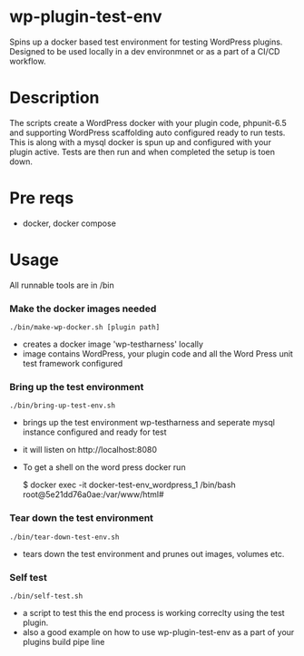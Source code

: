 # wp-plugin-test-env
Spins up a docker based test environment for testing WordPress plugins.  Designed to be used locally in a dev environmnet or as a part of a CI/CD workflow. 

# Description
The scripts create a WordPress docker with your plugin code, phpunit-6.5 and supporting WordPress scaffolding auto configured ready to run tests. This is along with a mysql docker is spun up and configured with your plugin active. Tests are then run and when completed the setup is toen down. 

# Pre reqs
- docker, docker compose

# Usage
All runnable tools are in /bin

### Make the docker images needed 
    ./bin/make-wp-docker.sh [plugin path]
- creates a docker image 'wp-testharness' locally
- image contains WordPress, your plugin code and all the Word Press unit test framework configured

### Bring up the test environment 
    ./bin/bring-up-test-env.sh
- brings up the test environment wp-testharness and seperate mysql instance configured and ready for test
- it will listen on http://localhost:8080
- To get a shell on the word press docker run
 
    $ docker exec -it docker-test-env_wordpress_1 /bin/bash
    root@5e21dd76a0ae:/var/www/html# 


### Tear down the test environment 
    ./bin/tear-down-test-env.sh
- tears down the test environment and prunes out images, volumes etc. 

### Self test 
    ./bin/self-test.sh
- a script to test this the end process is working correclty using the test plugin. 
- also a good example on how to use wp-plugin-test-env as a part of your plugins build pipe line
